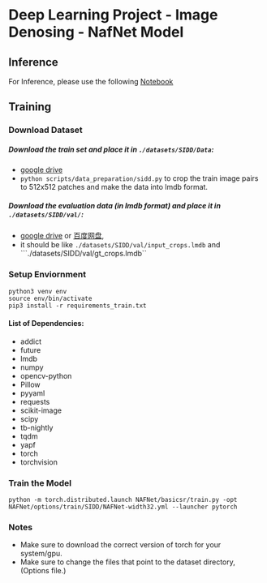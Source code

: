 # Deep Learning Project - Image Denosing - NafNet Model


## Inference
For Inference, please use the following [Notebook](https://colab.research.google.com/drive/1BjQfvzMe9aRvhlItpOCdoCet9XNBJvsE?usp=sharing)


## Training

### Download Dataset

##### Download the train set and place it in ```./datasets/SIDD/Data```:

* [google drive](https://drive.google.com/file/d/1UHjWZzLPGweA9ZczmV8lFSRcIxqiOVJw/view?usp=sharing)
* ```python scripts/data_preparation/sidd.py``` to crop the train image pairs to 512x512 patches and make the data into lmdb format.

##### Download the evaluation data (in lmdb format) and place it in ```./datasets/SIDD/val/```:

  * [google drive](https://drive.google.com/file/d/1gZx_K2vmiHalRNOb1aj93KuUQ2guOlLp/view?usp=sharing) or [百度网盘](https://pan.baidu.com/s/1I9N5fDa4SNP0nuHEy6k-rw?pwd=59d7), 
  * it should be like ```./datasets/SIDD/val/input_crops.lmdb``` and ```./datasets/SIDD/val/gt_crops.lmdb``

### Setup Enviornment

    python3 venv env
    source env/bin/activate
    pip3 install -r requirements_train.txt


#### List of Dependencies:
* addict
* future
* lmdb
* numpy
* opencv-python
* Pillow
* pyyaml
* requests
* scikit-image
* scipy
* tb-nightly
* tqdm
* yapf
* torch
* torchvision

### Train the Model

    python -m torch.distributed.launch NAFNet/basicsr/train.py -opt NAFNet/options/train/SIDD/NAFNet-width32.yml --launcher pytorch


### Notes
- Make sure to download the correct version of torch for your system/gpu.
- Make sure to change the files that point to the dataset directory, (Options file.)